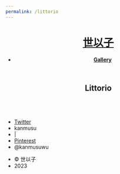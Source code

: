 ```yaml
---
permalink: /littorio
---
```


<html>
	<head>
		<title>世以子</title>
		<meta charset="utf-8" />
		<meta name="viewport" content="width=device-width, initial-scale=1, user-scalable=no" />
		<link rel="stylesheet" href="assets/css/main.css" />
		<noscript><link rel="stylesheet" href="assets/css/noscript.css" /></noscript>
	</head>
    <body>
			<header id="header">
				<h1><a href="/">世以子</a></h1>
				<nav>
					<ul>
						<li><b><a href="lewds">Gallery</a></b></li>
					</ul>
				</nav>
			</header>
			<section id="#littorio" class="main style3 primary">
				<div class="content">
					<header>
						<h2>Littorio</h2>
						<p></p>
					</header>
					<!-- Gallery  -->
						<div class="gallery">
							<article class="from-left">
								<a href="images/lewds/littorio/ed6112c96d81141b9497de4bab936da9.jpg" class="image fit"><img src="images/lewdsthumbs/littorio/ed6112c96d81141b9497de4bab936da9.png" title="" alt="" /></a>
							</article>
							<article class="from-right">
								<a href="images/lewds/littorio/e12662be0bea382da46182efe33e935a.jpg" class="image fit"><img src="images/lewdsthumbs/littorio/e12662be0bea382da46182efe33e935a.png" title="" alt="" /></a>
							</article>
							<article class="from-left">
								<a href="images/lewds/littorio/e308a9962162fb522713407507221f4e.jpg" class="image fit"><img src="images/lewdsthumbs/littorio/e308a9962162fb522713407507221f4e.png" title="" alt="" /></a>
							</article>
							<article class="from-right">
								<a href="images/lewds/littorio/e291e5413a9a98c9779dbcb10fda16bf.png" class="image fit"><img src="images/lewdsthumbs/littorio/e291e5413a9a98c9779dbcb10fda16bf.png" title="" alt="" /></a>
							</article>
							<article class="from-left">
								<a href="images/lewds/littorio/dd6a160ec7d6ef80ef1a7abe8df5e76a.png" class="image fit"><img src="images/lewdsthumbs/littorio/dd6a160ec7d6ef80ef1a7abe8df5e76a.png" title="" alt="" /></a>
							</article>
							<article class="from-right">
								<a href="images/lewds/littorio/c7cb9d377dc0402b724ab8934b7042cd.jpg" class="image fit"><img src="images/lewdsthumbs/littorio/c7cb9d377dc0402b724ab8934b7042cd.png" title="" alt="" /></a>
							</article>
							<article class="from-left">
								<a href="images/lewds/littorio/af62617dff63564af99a64c9bfd8cb8c.jpg" class="image fit"><img src="images/lewdsthumbs/littorio/af62617dff63564af99a64c9bfd8cb8c.png" title="" alt="" /></a>
							</article>
							<article class="from-right">
								<a href="images/lewds/littorio/5584783f5cae2989dddeae2b67d8e8e3.jpg" class="image fit"><img src="images/lewdsthumbs/littorio/5584783f5cae2989dddeae2b67d8e8e3.png" title="" alt="" /></a>
							</article>
							<article class="from-left">
								<a href="images/lewds/littorio/902784c5aae567c1d178d745b2efa4bc.jpg" class="image fit"><img src="images/lewdsthumbs/littorio/902784c5aae567c1d178d745b2efa4bc.png" title="" alt="" /></a>
							</article>
							<article class="from-right">
								<a href="images/lewds/littorio/097631f63d161946ed83e9608a729b40.jpg" class="image fit"><img src="images/lewdsthumbs/littorio/097631f63d161946ed83e9608a729b40.png" title="" alt="" /></a>
							</article>
							<article class="from-left">
								<a href="images/lewds/littorio/05100f4cef6dffc34c3fd9f4ca1c7e2d.png" class="image fit"><img src="images/lewdsthumbs/littorio/05100f4cef6dffc34c3fd9f4ca1c7e2d.png" title="" alt="" /></a>
							</article>
							<article class="from-right">
								<a href="images/lewds/littorio/3946cb98a24292111484c8d573676d51.jpg" class="image fit"><img src="images/lewdsthumbs/littorio/3946cb98a24292111484c8d573676d51.png" title="" alt="" /></a>
							</article>
							<article class="from-left">
								<a href="images/lewds/littorio/767a23f13f9c41be687169710d2c3f48.jpg" class="image fit"><img src="images/lewdsthumbs/littorio/767a23f13f9c41be687169710d2c3f48.png" title="" alt="" /></a>
							</article>
							<article class="from-right">
								<a href="images/lewds/littorio/225ac9db131ae6027c531f4ddaf3ce95.png" class="image fit"><img src="images/lewdsthumbs/littorio/225ac9db131ae6027c531f4ddaf3ce95.png" title="" alt="" /></a>
							</article>
							<article class="from-left">
								<a href="images/lewds/littorio/21d3749c33470a3b07300493e7da0908.png" class="image fit"><img src="images/lewdsthumbs/littorio/21d3749c33470a3b07300493e7da0908.png" title="" alt="" /></a>
							</article>
							<article class="from-right">
								<a href="images/lewds/littorio/18d294e0829d56fe8d9047d63f1ce7bc.jpg" class="image fit"><img src="images/lewdsthumbs/littorio/18d294e0829d56fe8d9047d63f1ce7bc.png" title="" alt="" /></a>
							</article>
							<article class="from-left">
								<a href="images/lewds/littorio/9cc179ef7946cad9d48e261621c28e70.jpg" class="image fit"><img src="images/lewdsthumbs/littorio/9cc179ef7946cad9d48e261621c28e70.png" title="" alt="" /></a>
							</article>
							<article class="from-right">
								<a href="images/lewds/littorio/8fcdca5e4a2ca584dbefc9b057b8bd3b.png" class="image fit"><img src="images/lewdsthumbs/littorio/8fcdca5e4a2ca584dbefc9b057b8bd3b.png" title="" alt="" /></a>
							</article>
							<article class="from-left">
								<a href="images/lewds/littorio/1a727720e418c77632c9491c92430d44.jpg" class="image fit"><img src="images/lewdsthumbs/littorio/1a727720e418c77632c9491c92430d44.png" title="" alt="" /></a>
							</article>
							<article class="from-right">
								<a href="images/lewds/littorio/00f41fe225c7c0cd50fbe2bdcd5f9952.jpg" class="image fit"><img src="images/lewdsthumbs/littorio/00f41fe225c7c0cd50fbe2bdcd5f9952.png" title="" alt="" /></a>
							</article>
						</div>
				</div>
			</section>
			<footer id="footer">
					<ul class="icons">
						<li><a href="https://discord.gg" class="icon brands fa-discord"><span class="label">Twitter</span></a></li>
						<li>kanmusu</li>
						<li> | </li>
						<li><a href="https://twitter.com/kanmusuwu" class="icon brands fa-twitter"><span class="label">Pinterest</span></a></li>
						<li>@kanmusuwu</li>
					</ul>
					<ul class="menu">
						<li>&copy; 世以子</li><li>2023</li>
					</ul>
			</footer>
		<!-- Scripts -->
			<script src="assets/js/jquery.min.js"></script>
			<script src="assets/js/jquery.poptrox.min.js"></script>
			<script src="assets/js/jquery.scrolly.min.js"></script>
			<script src="assets/js/jquery.scrollex.min.js"></script>
			<script src="assets/js/browser.min.js"></script>
			<script src="assets/js/breakpoints.min.js"></script>
			<script src="assets/js/util.js"></script>
			<script src="assets/js/main.js"></script>
		</body>
</html>
